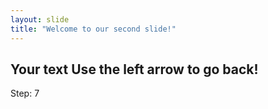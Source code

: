 ```yaml
---
layout: slide
title: "Welcome to our second slide!"
---
```

Your text
Use the left arrow to go back!
---
Step: 7
